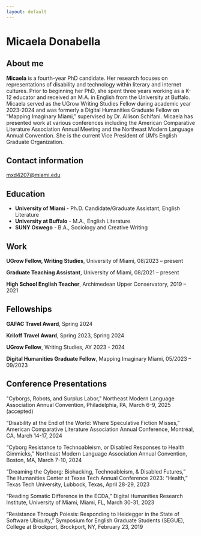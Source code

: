 ```yaml
---
layout: default
---
```

# Micaela Donabella

## About me

**Micaela** is a fourth-year PhD candidate. Her research focuses on representations of disability and technology within literary and internet cultures. Prior to beginning her PhD, she spent three years working as a K-12 educator and received an M.A. in English from the University at Buffalo. Micaela served as the UGrow Writing Studies Fellow during academic year 2023-2024 and was formerly a Digital Humanities Graduate Fellow on “Mapping Imaginary Miami,” supervised by Dr. Allison Schifani. Micaela has presented work at various conferences including the American Comparative Literature Association Annual Meeting and the Northeast Modern Language Annual Convention. She is the current Vice President of UM’s English Graduate Organization.

## Contact information
mxd4207@miami.edu

## Education

- **University of Miami** - Ph.D. Candidate/Graduate Assistant, English Literature
- **University at Buffalo** - M.A., English Literature
- **SUNY Oswego** - B.A., Sociology and Creative Writing

## Work

**UGrow Fellow, Writing Studies**, University of Miami, 08/2023 – present

**Graduate Teaching Assistant**, University of Miami, 08/2021 – present 

**High School English Teacher**, Archimedean Upper Conservatory, 2019 – 2021

## Fellowships
**GAFAC Travel Award**, Spring 2024

**Kriloff Travel Award**, Spring 2023, Spring 2024

**UGrow Fellow**, Writing Studies, AY 2023 - 2024

**Digital Humanities Graduate Fellow**, Mapping Imaginary Miami, 05/2023 – 09/2023

## Conference Presentations 
"Cyborgs, Robots, and Surplus Labor," Northeast Modern Language Association Annual Convention, Philadelphia, PA, March 6-9, 2025 (accepted)

“Disability at the End of the World: Where Speculative Fiction Misses,” American Comparative Literature Association Annual Conference, Montréal, CA, March 14-17, 2024

“Cyborg Resistance to Technoableism, or Disabled Responses to Health Gimmicks,” Northeast Modern Language Association Annual Convention, Boston, MA, March 7-10, 2024

“Dreaming the Cyborg: Biohacking, Technoableism, & Disabled Futures,” The Humanities Center at Texas Tech Annual Conference 2023: “Health,” Texas Tech University, Lubbock, Texas, April 28-29, 2023

“Reading Somatic Difference in the ECDA,” Digital Humanities Research Institute, University of Miami, Miami, FL, March 30-31, 2023

“Resistance Through Poiesis: Responding to Heidegger in the State of Software Ubiquity,” Symposium for English Graduate Students (SEGUE), College at Brockport, Brockport, NY, February 23, 2019



